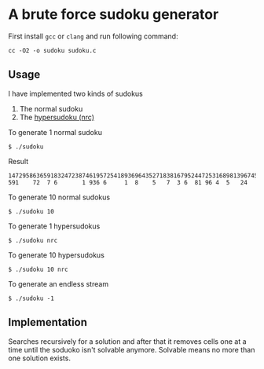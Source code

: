 # A brute force sudoku generator
First install `gcc` or `clang` and run following command:

    cc -O2 -o sudoku sudoku.c

## Usage
I have implemented two kinds of sudokus

1. The normal sudoku
2. The [hypersudoku (nrc)](https://en.wikipedia.org/wiki/Sudoku#Hypersudoku)

To generate 1 normal sudoku

    $ ./sudoku

Result

    147295863659183247238746195725418936964352718381679524472531689813967452596824371:          591    72  7 6       1 936 6     1  8    5   7  3 6  81 96 4  5   24   

To generate 10 normal sudokus

    $ ./sudoku 10

To generate 1 hypersudokus

    $ ./sudoku nrc

To generate 10 hypersudokus

    $ ./sudoku 10 nrc

To generate an endless stream

    $ ./sudoku -1

## Implementation
Searches recursively for a solution and after that it removes cells one at a time until the soduoko isn't solvable
anymore. Solvable means no more than one solution exists.
